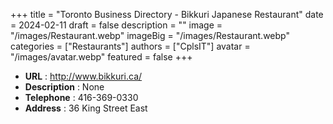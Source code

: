 +++
title = "Toronto Business Directory - Bikkuri Japanese Restaurant"
date = 2024-02-11
draft = false
description = ""
image = "/images/Restaurant.webp"
imageBig = "/images/Restaurant.webp"
categories = ["Restaurants"]
authors = ["CplsIT"]
avatar = "/images/avatar.webp"
featured = false
+++


* **URL** :  http://www.bikkuri.ca/
* **Description** : None
* **Telephone** : 416-369-0330
* **Address** : 36 King Street East